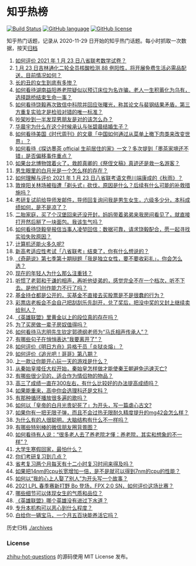 # 知乎热榜
[![Build Status](https://github.com/ToWeLong/zhihu-hot-questions/workflows/CI/badge.svg)](https://github.com/ToWeLong/zhihu-hot-questions/actions)
[![GitHub language](https://img.shields.io/badge/language-golang-orange.svg)](https://golang.org/)
[![GitHub license](https://img.shields.io/github/license/ToWeLong/zhihu-hot-questions)](https://github.com/ToWeLong/zhihu-hot-questions/blob/main/LICENSE)

知乎热门话题，记录从 2020-11-29 日开始的知乎热门话题。每小时抓取一次数据，按天[归档](./archives)

<!-- BEGIN -->

1. [如何评价 2021 年 1 月 23 日八省联考数学试卷？](https://www.zhihu.com/question/440792065)
1. [1 月 23 日吉林通化二轮全员核酸检测 88 例阳性，将开展免费生活必需品配送，目前情况如何？](https://www.zhihu.com/question/440793151)
1. [长的丑的女生到底有多惨？](https://www.zhihu.com/question/352979580)
1. [如何看待湖南益阳养老院疑似以预订床位为名诈骗，老人一生积蓄化为乌有，选择跳桥结束生命一事？](https://www.zhihu.com/question/440757467)
1. [如何看待饶毅再次致信中科院并回应张曙光，称其论文与裴钢结果矛盾，第三方重复实验才是检验对错的唯一标准？](https://www.zhihu.com/question/440814381)
1. [吵架吵到一半发现男朋友是对的该怎么办？](https://www.zhihu.com/question/422596620)
1. [华晨宇为什么在这个时候承认与张碧晨结婚生子？](https://www.zhihu.com/question/440655743)
1. [如何看待美国《时代周刊》的文章「中国如何通过从菜单上撤下肉类来改变世界」？](https://www.zhihu.com/question/440832450)
1. [如何看待《探访墨茶 official 生前居住的家》一文？多次提到「墨茶家境还不错」是否偏移事件重点？](https://www.zhihu.com/question/440725655)
1. [如果台北博物馆着火了，救颜真卿的《祭侄文稿》真迹还是救一名游客？](https://www.zhihu.com/question/440177008)
1. [男生眼里的白月光是一个怎么样的存在？](https://www.zhihu.com/question/277228908)
1. [如何理解与评价 2021 年 1 月 23 日八省联考语文卷川端康成的《秋雨》？](https://www.zhihu.com/question/440762695)
1. [敦煌阳关林场被指遭「剃头式」砍伐，原因是什么？后续有什么可能的补救措施吗？](https://www.zhihu.com/question/440744049)
1. [考研复试前给导师发邮件，导师回复询问我是男生女生，六级多少分，本科成绩如何，是不是凉了？](https://www.zhihu.com/question/376821993)
1. [二胎家庭，买了个汉堡回来还没开封，妈妈带着弟弟来我房间看见了，就直接打开然后掰了一块面包。我该生气吗？](https://www.zhihu.com/question/440684547)
1. [如何看待饶毅举报信当事人凌堃回信：数据可靠，请求饶毅配合，愿一起寻找实验失败原因？](https://www.zhihu.com/question/440902596)
1. [计算机还能火多久呢?](https://www.zhihu.com/question/438642229)
1. [新高考适应性考试「八省联考」结束了，你有什么想说的？](https://www.zhihu.com/question/440749790)
1. [《奇葩说》第七季第十期辩题「我是独立女性，要不要收彩礼」，你会怎么选？](https://www.zhihu.com/question/440833162)
1. [现在的年轻人为什么那么注重钱？](https://www.zhihu.com/question/440570935)
1. [听惯了老郭和于谦的相声，再听他徒弟的，感觉完全不在一个档次，听不下去。是他们创作能力不行了吗？](https://www.zhihu.com/question/432235586)
1. [基金持仓都是公开的，买基金不直接去买股票是不是很蠢的行为？](https://www.zhihu.com/question/439342323)
1. [彩票店老板会不会自己把刮刮乐先刮开，兑了奖后，把没中奖的又封上继续卖给别人？](https://www.zhihu.com/question/438582179)
1. [《英雄联盟》里黄金以上的段位真的存在吗？](https://www.zhihu.com/question/440591376)
1. [为了买房做一辈子房奴值得吗？](https://www.zhihu.com/question/420453128)
1. [如何看待马志明先生钦定郭德纲老师为“马氏相声传承人”？](https://www.zhihu.com/question/440750380)
1. [有哪些句子在悄悄表达“我要离开了”？](https://www.zhihu.com/question/440637432)
1. [如何评价《明日方舟》异格干员「炎狱炎熔」？](https://www.zhihu.com/question/438969877)
1. [如何评价《追光吧！哥哥》第八期？](https://www.zhihu.com/question/440825484)
1. [上一款让你能开心玩一天的游戏是什么？](https://www.zhihu.com/question/439089457)
1. [从秦始皇接任大权开始，秦始皇怎样做才能使秦王朝避免迅速灭亡?](https://www.zhihu.com/question/403138968)
1. [有哪些很少见的，适合作为情侣物的物品？](https://www.zhihu.com/question/35848534)
1. [高三了成绩一直在300左右，有什么比较好的办法提高成绩吗？](https://www.zhihu.com/question/435738519)
1. [如果能重来，高中你会选理科还是文科？](https://www.zhihu.com/question/435234537)
1. [有那种循环播放很多遍的歌吗？](https://www.zhihu.com/question/440341375)
1. [如何以「皇帝的白月光贵妃死了」为开头，写一篇虐心古文?](https://www.zhihu.com/question/435694240)
1. [如果你有一把无限子弹，而且不会过热无限耐久精度提升的mg42会怎么样？](https://www.zhihu.com/question/440763213)
1. [为什么有的人很聪明，大脑结构有什么不一样吗？](https://www.zhihu.com/question/361029741)
1. [有哪些特别棒的微信朋友圈背景图？](https://www.zhihu.com/question/337853063)
1. [如何看待有人说：“很多老人去了养老院才懂：养老院，其实和想象的不一样”？](https://www.zhihu.com/question/440467400)
1. [大学生寒假回家，最怕什么？](https://www.zhihu.com/question/439088772)
1. [你们考研复习到几点？](https://www.zhihu.com/question/431115467)
1. [省考复习两个月每天有十二小时复习时间来得及吗？](https://www.zhihu.com/question/436949773)
1. [如果把14nm的cpu长宽增加一倍，是不是就可以得到7nm的cpu的性能？](https://www.zhihu.com/question/432566248)
1. [如何以“我的心上人娶了别人”为开头写一个故事？](https://www.zhihu.com/question/439648415)
1. [2021 LPL 春季赛新打野 Bo 登场，FPX 2:0 SN，如何评价这场比赛？](https://www.zhihu.com/question/440817019)
1. [哪些细节可以体现女生的气质和品位？](https://www.zhihu.com/question/24780989)
1. [《英雄联盟》哪个英雄没有进过下水道？](https://www.zhihu.com/question/438823263)
1. [专升本机构可以恶心到什么程度？](https://www.zhihu.com/question/400116979)
1. [白给你一辆宝马，一个月五百块能养活它吗？](https://www.zhihu.com/question/439328886)

<!-- END -->

历史归档 [./archives](./archives)


### License
[zhihu-hot-questions](https://github.com/towelong/zhihu-hot-questions) 的源码使用 MIT License 发布。